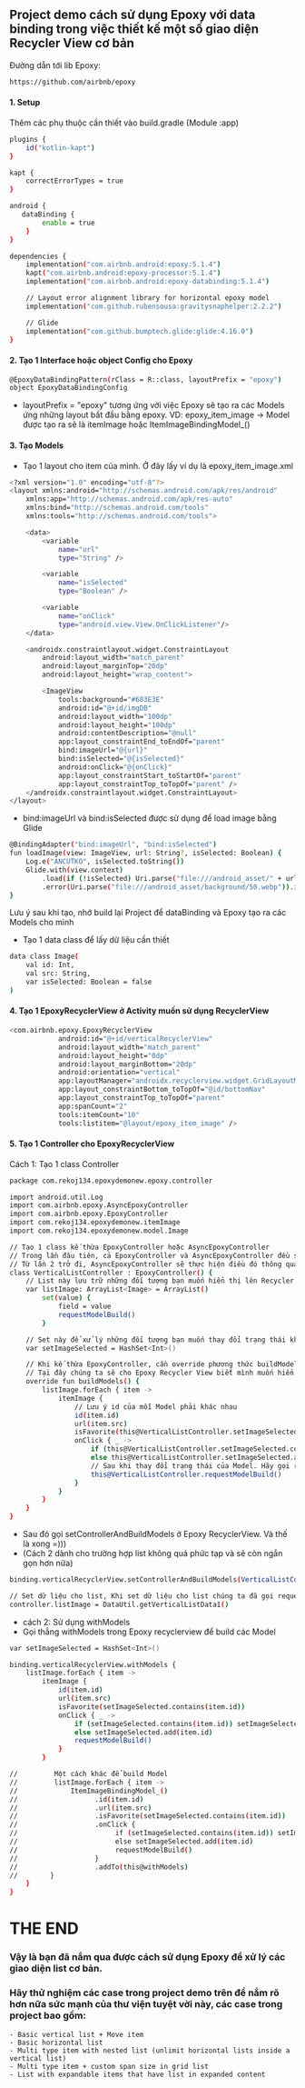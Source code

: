 ## Project demo cách sử dụng Epoxy với data binding trong việc thiết kế một số giao diện Recycler View cơ bản

Đường dẫn tới lib Epoxy: 
```sh
https://github.com/airbnb/epoxy
```

#### 1. Setup
Thêm các phụ thuộc cần thiết vào build.gradle (Module :app)

```sh
plugins {
    id("kotlin-kapt")
}

kapt {
    correctErrorTypes = true
}

android {
   dataBinding {
        enable = true
    }
}

dependencies {
    implementation("com.airbnb.android:epoxy:5.1.4")
    kapt("com.airbnb.android:epoxy-processor:5.1.4")
    implementation("com.airbnb.android:epoxy-databinding:5.1.4")

    // Layout error alignment library for horizontal epoxy model
    implementation("com.github.rubensousa:gravitysnaphelper:2.2.2")

    // Glide
    implementation("com.github.bumptech.glide:glide:4.16.0")
}
```
#### 2. Tạo 1 Interface hoặc object Config cho Epoxy
```sh
@EpoxyDataBindingPattern(rClass = R::class, layoutPrefix = "epoxy")
object EpoxyDataBindingConfig
 ```

- layoutPrefix = "epoxy" tương ứng với việc Epoxy sẽ tạo ra các Models ứng những layout bắt đầu bằng epoxy. VD: epoxy_item_image -> Model được tạo ra sẽ là itemImage hoặc ItemImageBindingModel_() 

#### 3. Tạo Models
- Tạo 1 layout cho item của mình. Ở đây lấy ví dụ là epoxy_item_image.xml

```sh
<?xml version="1.0" encoding="utf-8"?>
<layout xmlns:android="http://schemas.android.com/apk/res/android"
    xmlns:app="http://schemas.android.com/apk/res-auto"
    xmlns:bind="http://schemas.android.com/tools"
    xmlns:tools="http://schemas.android.com/tools">

    <data>
        <variable
            name="url"
            type="String" />

        <variable
            name="isSelected"
            type="Boolean" />

        <variable
            name="onClick"
            type="android.view.View.OnClickListener"/>
    </data>

    <androidx.constraintlayout.widget.ConstraintLayout
        android:layout_width="match_parent"
        android:layout_marginTop="20dp"
        android:layout_height="wrap_content">

        <ImageView
            tools:background="#683E3E"
            android:id="@+id/imgDB"
            android:layout_width="100dp"
            android:layout_height="100dp"
            android:contentDescription="@null"
            app:layout_constraintEnd_toEndOf="parent"
            bind:imageUrl="@{url}"
            bind:isSelected="@{isSelected}"
            android:onClick="@{onClick}"
            app:layout_constraintStart_toStartOf="parent"
            app:layout_constraintTop_toTopOf="parent" />
    </androidx.constraintlayout.widget.ConstraintLayout>
</layout>
```

- bind:imageUrl và bind:isSelected được sử dụng để load image bằng Glide

```sh
@BindingAdapter("bind:imageUrl", "bind:isSelected")
fun loadImage(view: ImageView, url: String?, isSelected: Boolean) {
    Log.e("ANCUTKO", isSelected.toString())
    Glide.with(view.context)
        .load(if (!isSelected) Uri.parse("file:///android_asset/" + url) else Uri.parse("file:///android_asset/background/50.webp"))
        .error(Uri.parse("file:///android_asset/background/50.webp")).into(view)
}
```

Lưu ý sau khi tạo, nhớ build lại Project để dataBinding và Epoxy tạo ra các Models cho mình

- Tạo 1 data class để lấy dữ liệu cần thiết
```sh
data class Image(
    val id: Int,
    val src: String,
    var isSelected: Boolean = false
)
```

#### 4. Tạo 1 EpoxyRecyclerView ở Activity muốn sử dụng RecyclerView
```sh
<com.airbnb.epoxy.EpoxyRecyclerView
            android:id="@+id/verticalRecyclerView"
            android:layout_width="match_parent"
            android:layout_height="0dp"
            android:layout_marginBottom="20dp"
            android:orientation="vertical"
            app:layoutManager="androidx.recyclerview.widget.GridLayoutManager"
            app:layout_constraintBottom_toTopOf="@id/bottomNav"
            app:layout_constraintTop_toTopOf="parent"
            app:spanCount="2"
            tools:itemCount="10"
            tools:listitem="@layout/epoxy_item_image" />
```

#### 5. Tạo 1 Controller cho EpoxyRecyclerView

Cách 1: Tạo 1 class Controller

```sh
package com.rekoj134.epoxydemonew.epoxy.controller

import android.util.Log
import com.airbnb.epoxy.AsyncEpoxyController
import com.airbnb.epoxy.EpoxyController
import com.rekoj134.epoxydemonew.itemImage
import com.rekoj134.epoxydemonew.model.Image

// Tạo 1 class kế thừa EpoxyController hoặc AsyncEpoxyController
// Trong lần đâu tiên, cả EpoxyController và AsyncEpoxyController đều sẽ xây dựng các Models để đưa lên giao diện cũng như tạo hashCode cho nó để kiểm tra sự thay đổi sau này trong luồng chính.
// Từ lần 2 trở đi, AsyncEpoxyController sẽ thực hiện điều đó thông qua background nên hiệu suất sẽ tốt hơn. Tuy nhiên cần đảm bảo được sự an toàn luồng trong việc xử lý dữ liệu khi sử dụng AsyncEpoxyController.
class VerticalListController : EpoxyController() {
    // List này lưu trữ những đối tượng bạn muốn hiển thị lên Recycler View
    var listImage: ArrayList<Image> = ArrayList()
        set(value) {
            field = value
            requestModelBuild()
        }

    // Set này để xử lý những đối tượng bạn muốn thay đổi trạng thái khi click
    var setImageSelected = HashSet<Int>()

    // Khi kế thừa EpoxyController, cần override phương thức buildModels.
    // Tại đây chúng ta sẽ cho Epoxy Recycler View biết mình muốn hiển thị dữ liệu theo thứ tự cũng như cách thức thế nào
    override fun buildModels() {
        listImage.forEach { item ->
            itemImage {
                // Lưu ý id của mỗi Model phải khác nhau
                id(item.id)
                url(item.src)
                isFavorite(this@VerticalListController.setImageSelected.contains(item.id))
                onClick { _ ->
                    if (this@VerticalListController.setImageSelected.contains(item.id)) this@VerticalListController.setImageSelected.remove(item.id)
                    else this@VerticalListController.setImageSelected.add(item.id)
                    // Sau khi thay đổi trạng thái của Model. Hãy gọi requestModelBuild() để Epoxy nhận biết sự thay đổi và build lại Model đấy
                    this@VerticalListController.requestModelBuild()
                }
            }
        }
    }
}
```

- Sau đó gọi setControllerAndBuildModels ở Epoxy RecyclerView. Và thế là xong =))) 
- (Cách 2 dành cho trường hợp list không quá phức tạp và sẽ còn ngắn gọn hơn nữa) 

```sh
binding.verticalRecyclerView.setControllerAndBuildModels(VerticalListController())

// Set dữ liệu cho list, Khi set dữ liệu cho list chúng ta đã gọi requestModelBuild() vậy nên Controller sẽ build lại những item bị thay đổi trong đó.
controller.listImage = DataUtil.getVerticalListData1()
```

- cách 2: Sử dụng withModels
- Gọi thẳng withModels trong Epoxy recyclerview để build các Model

```sh
var setImageSelected = HashSet<Int>()

binding.verticalRecyclerView.withModels {
    listImage.forEach { item ->
        itemImage {
            id(item.id)
            url(item.src)
            isFavorite(setImageSelected.contains(item.id))
            onClick { _ ->
                if (setImageSelected.contains(item.id)) setImageSelected.remove(item.id)
                else setImageSelected.add(item.id)
                requestModelBuild()
            }
        }

//         Một cách khác để build Model
//         listImage.forEach { item ->
//             ItemImageBindingModel_()
//                   .id(item.id)
//                   .url(item.src)
//                   .isFavorite(setImageSelected.contains(item.id))
//                   .onClick {
//                        if (setImageSelected.contains(item.id)) setImageSelected.remove(item.id)
//                        else setImageSelected.add(item.id)
//                        requestModelBuild()
//                   }
//                   .addTo(this@withModels)
//        }
    }
}
```

# THE END

### Vậy là bạn đã nắm qua được cách sử dụng Epoxy để xử lý các giao diện list cơ bản. 
### Hãy thử nghiệm các case trong project demo trên để nắm rõ hơn nữa sức mạnh của thư viện tuyệt vời này, các case trong project bao gồm:
    - Basic vertical list + Move item
    - Basic horizontal list
    - Multi type item with nested list (unlimit horizontal lists inside a vertical list)
    - Multi type item + custom span size in grid list
    - List with expandable items that have list in expanded content

    
